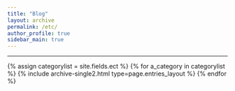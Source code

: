 ```yaml
---
title: "Blog"
layout: archive
permalink: /etc/
author_profile: true
sidebar_main: true
---
```


***

{% assign categorylist = site.fields.ect %}
{% for a_category in categorylist %} {% include archive-single2.html type=page.entries_layout %} {% endfor %}